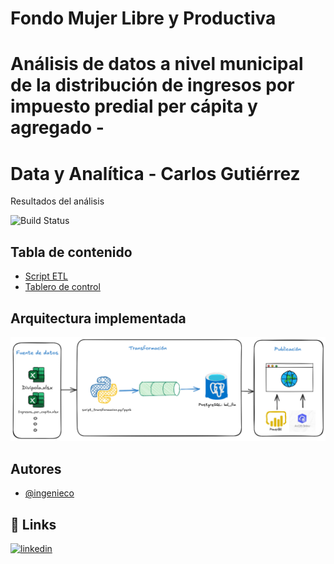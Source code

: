 # Fondo Mujer Libre y Productiva
# Análisis de datos a nivel municipal de la distribución de ingresos por impuesto predial per cápita y agregado - 
# Data y Analítica - Carlos Gutiérrez


Resultados del análisis

![Build Status](https://img.shields.io/badge/python-yellow)

## Tabla de contenido

 - [Script ETL](https://github.com/Ingenieco/crc/blob/main/Respuesta_prueba.ipynb)
 - [Tablero de control](https://app.powerbi.com/view?r=eyJrIjoiYzQwYmU1ZDYtZjU2OC00MDkwLWJlNjQtNDU4YmFkMmVkN2EwIiwidCI6ImQ1MTM4OGVmLTZhYjAtNDM2My05Zjk0LWQ1NjY0NGE0NTk3MCIsImMiOjR9)

## Arquitectura implementada

![Logo](https://github.com/Ingenieco/prueba_fm_vc/blob/main/arquitectura_prueba_fm.png)


## Autores

- [@ingenieco](https://github.com/Ingenieco)


## 🔗 Links
[![linkedin](https://img.shields.io/badge/linkedin-0A66C2?style=for-the-badge&logo=linkedin&logoColor=white)](https://www.linkedin.com/in/ingenieco-cegu/)


